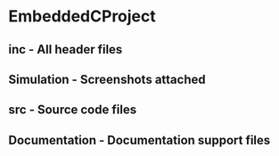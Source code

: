 # EmbeddedCProject

## inc - All header files
## Simulation - Screenshots attached
## src - Source code files
## Documentation - Documentation support files